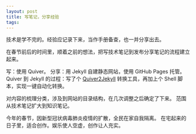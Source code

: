 ```yaml
---
layout: post
title: 写笔记，分享经验
tags: 
---
```






技术是学不完的。经验应记录下来，当作手册备查，也一并分享出去。

在春节前后的时间里，顺着之前的想法，把写技术笔记到发布分享笔记的流程建立起来。

写：使用 Quiver。
分享：用 Jekyll 自建静态网站，使用 GitHub Pages 托管。
Quiver 到 Jekyll 的过程：写了个 [Quiver2Jekyll](https://github.com/NodeWee/quiver2jekyll) 转换工具，再加上个 Shell 脚本，实现一键自动化转换。

对内容的梳理分类，涉及到网站的目录结构，在几次调整之后确定了下来。
范围从技术笔记扩大到知识笔记。

今年的春节，因新型冠状病毒肺炎疫情的扩散，全民在家自我隔离。
在宅起来的日子里，适合创作。娱乐使人空虚，创作让人充实。


